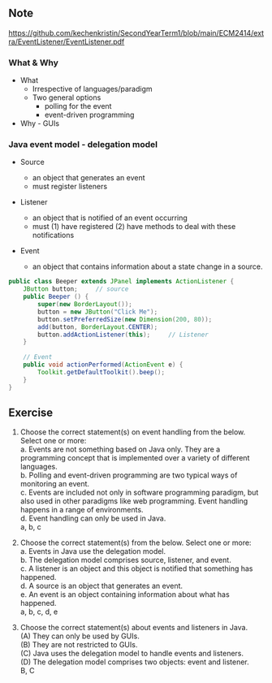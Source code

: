 ## Note
https://github.com/kechenkristin/SecondYearTerm1/blob/main/ECM2414/extra/EventListener/EventListener.pdf
### What & Why
- What
	- Irrespective of languages/paradigm
	- Two general options
		- polling for the event
		- event-driven programming
- Why - GUIs

### Java event model - delegation model
- Source
	- an object that generates an event
	- must register listeners 

- Listener
	- an object that is notified of an event occurring 
	- must (1) have registered (2) have methods to deal with these notifications

- Event
	- an object that contains information about a state change in a source.

```java
public class Beeper extends JPanel implements ActionListener {
	JButton button;		// source
	public Beeper () {
		super(new BorderLayout());
		button = new JButton("Click Me");
		button.setPreferredSize(new Dimension(200, 80));
		add(button, BorderLayout.CENTER);
		button.addActionListener(this); 	// Listener
	}
	
	// Event
	public void actionPerformed(ActionEvent e) {
		Toolkit.getDefaultToolkit().beep();
	}
} 
```

## Exercise
1. Choose the correct statement(s) on event handling from the below. Select one or more:  
a. Events are not something based on Java only. They are a programming concept that is implemented over a variety of different languages.  
b. Polling and event-driven programming are two typical ways of monitoring an event.  
c. Events are included not only in software programming paradigm, but also used in other paradigms like web programming. Event handling happens in a range of environments.  
d. Event handling can only be used in Java.  
a, b, c  

2. Choose the correct statement(s) from the below. Select one or more:  
a. Events in Java use the delegation model.  
b. The delegation model comprises source, listener, and event.  
c. A listener is an object and this object is notified that something has happened.  
d. A source is an object that generates an event.  
e. An event is an object containing information about what has happened.   
a, b, c, d, e  

3. Choose the correct statement(s) about events and listeners in Java.  
(A) They can only be used by GUIs.  
(B) They are not restricted to GUIs.  
(C) Java uses the delegation model to handle events and listeners.  
(D) The delegation model comprises two objects: event and listener.  
B, C  
